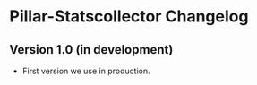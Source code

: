 # Pillar-Statscollector Changelog

## Version 1.0 (in development)

- First version we use in production.

